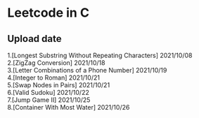 # Leetcode in C

## Upload date
1.[Longest Substring Without Repeating Characters] 2021/10/08  
2.[ZigZag Conversion] 2021/10/18  
3.[Letter Combinations of a Phone Number] 2021/10/19  
4.[Integer to Roman] 2021/10/21  
5.[Swap Nodes in Pairs] 2021/10/21  
6.[Valid Sudoku] 2021/10/22  
7.[Jump Game II] 2021/10/25  
8.[Container With Most Water] 2021/10/26
